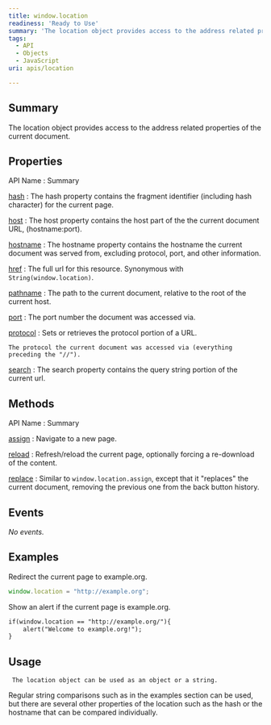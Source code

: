 ```yaml
---
title: window.location
readiness: 'Ready to Use'
summary: 'The location object provides access to the address related properties of the current document.'
tags:
  - API
  - Objects
  - JavaScript
uri: apis/location

---
```

## <span>Summary</span>

The location object provides access to the address related properties of the current document.

## <span>Properties</span>

API Name
:   Summary

[hash](/apis/location/hash)
:   The hash property contains the fragment identifier (including hash character) for the current page.

[host](/apis/location/host)
:   The host property contains the host part of the the current document URL, (hostname:port).

[hostname](/apis/location/hostname)
:   The hostname property contains the hostname the current document was served from, excluding protocol, port, and other information.

[href](/apis/location/href)
:   The full url for this resource. Synonymous with `String(window.location)`.

[pathname](/apis/location/pathname)
:   The path to the current document, relative to the root of the current host.

[port](/apis/location/port)
:   The port number the document was accessed via.

[protocol](/apis/location/protocol)
:   Sets or retrieves the protocol portion of a URL.

    The protocol the current document was accessed via (everything preceding the "//").

[search](/apis/location/search)
:   The search property contains the query string portion of the current url.

## <span>Methods</span>

API Name
:   Summary

[assign](/apis/location/assign)
:   Navigate to a new page.

[reload](/apis/location/reload)
:   Refresh/reload the current page, optionally forcing a re-download of the content.

[replace](/apis/location/replace)
:   Similar to `window.location.assign`, except that it "replaces" the current document, removing the previous one from the back button history.

## <span>Events</span>

*No events.*

## <span>Examples</span>

Redirect the current page to example.org.

``` js
window.location = "http://example.org";
```

Show an alert if the current page is example.org.

``` html
if(window.location == "http://example.org/"){
    alert("Welcome to example.org!");
}
```

## <span>Usage</span>

     The location object can be used as an object or a string.

Regular string comparisons such as in the examples section can be used, but there are several other properties of the location such as the hash or the hostname that can be compared individually.